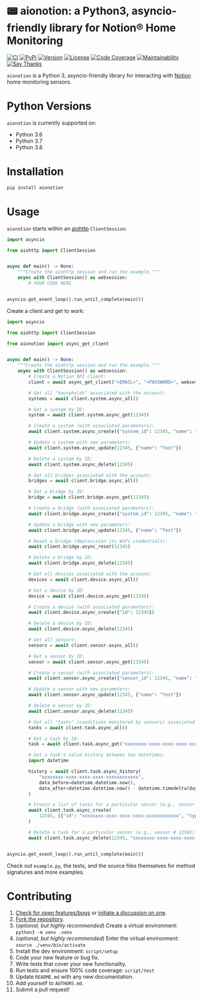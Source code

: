 # 📟 aionotion: a Python3, asyncio-friendly library for Notion® Home Monitoring

[![CI](https://github.com/bachya/aionotion/workflows/CI/badge.svg)](https://github.com/bachya/aionotion/actions)
[![PyPi](https://img.shields.io/pypi/v/aionotion.svg)](https://pypi.python.org/pypi/aionotion)
[![Version](https://img.shields.io/pypi/pyversions/aionotion.svg)](https://pypi.python.org/pypi/aionotion)
[![License](https://img.shields.io/pypi/l/aionotion.svg)](https://github.com/bachya/aionotion/blob/master/LICENSE)
[![Code Coverage](https://codecov.io/gh/bachya/aionotion/branch/master/graph/badge.svg)](https://codecov.io/gh/bachya/aionotion)
[![Maintainability](https://api.codeclimate.com/v1/badges/bd79edca07c8e4529cba/maintainability)](https://codeclimate.com/github/bachya/aionotion/maintainability)
[![Say Thanks](https://img.shields.io/badge/SayThanks-!-1EAEDB.svg)](https://saythanks.io/to/bachya)

`aionotion` is a Python 3, asyncio-friendly library for interacting with
[Notion](https://getnotion.com) home monitoring sensors.

# Python Versions

`aionotion` is currently supported on:

* Python 3.6
* Python 3.7
* Python 3.8

# Installation

```python
pip install aionotion
```

# Usage

`aionotion` starts within an
[aiohttp](https://aiohttp.readthedocs.io/en/stable/) `ClientSession`:

```python
import asyncio

from aiohttp import ClientSession


async def main() -> None:
    """Create the aiohttp session and run the example."""
    async with ClientSession() as websession:
        # YOUR CODE HERE


asyncio.get_event_loop().run_until_complete(main())
```

Create a client and get to work:

```python
import asyncio

from aiohttp import ClientSession

from aionotion import async_get_client


async def main() -> None:
    """Create the aiohttp session and run the example."""
    async with ClientSession() as websession:
        # Create a Notion API client:
        client = await async_get_client("<EMAIL>", "<PASSWORD>", websession)

        # Get all "households" associated with the account:
        systems = await client.system.async_all()

        # Get a system by ID:
        system = await client.system.async_get(12345)

        # Create a system (with associated parameters):
        await client.system.async_create({"system_id": 12345, "name": "Test"})

        # Update a system with new parameters:
        await client.system.async_update(12345, {"name": "Test"})

        # Delete a system by ID:
        await client.system.async_delete(12345)

        # Get all bridges associated with the account:
        bridges = await client.bridge.async_all()

        # Get a bridge by ID:
        bridge = await client.bridge.async_get(12345)

        # Create a bridge (with associated parameters):
        await client.bridge.async_create({"system_id": 12345, "name": "Test"})

        # Update a bridge with new parameters:
        await client.bridge.async_update(12345, {"name": "Test"})

        # Reset a bridge (deprovision its WiFi credentials):
        await client.bridge.async_reset(12345)

        # Delete a bridge by ID:
        await client.bridge.async_delete(12345)

        # Get all devices associated with the account:
        devices = await client.device.async_all()

        # Get a device by ID:
        device = await client.device.async_get(12345)

        # Create a device (with associated parameters):
        await client.device.async_create({"id": 12345})

        # Delete a device by ID:
        await client.device.async_delete(12345)

        # Get all sensors:
        sensors = await client.sensor.async_all()

        # Get a sensor by ID:
        sensor = await client.sensor.async_get(12345)

        # Create a sensor (with associated parameters):
        await client.sensor.async_create({"sensor_id": 12345, "name": "Test"})

        # Update a sensor with new parameters:
        await client.sensor.async_update(12345, {"name": "Test"})

        # Delete a sensor by ID:
        await client.sensor.async_delete(12345)

        # Get all "tasks" (conditions monitored by sensors) associated with the account:
        tasks = await client.task.async_all()

        # Get a task by ID:
        task = await client.task.async_get("xxxxxxxx-xxxx-xxxx-xxxx-xxxxxxxxxxxx")

        # Get a task's value history between two datetimes:
        import datetime

        history = await client.task.async_history(
            "xxxxxxxx-xxxx-xxxx-xxxx-xxxxxxxxxxxx",
            data_before=datetime.datetime.now(),
            data_after=datetime.datetime.now() - datetime.timedelta(days=3),
        )

        # Create a list of tasks for a particular sensor (e.g., sensor # 12345):
        await client.task.async_create(
            12345, [{"id": "xxxxxxxx-xxxx-xxxx-xxxx-xxxxxxxxxxxx", "type": "missing"}]
        )

        # Delete a task for a particular sensor (e.g., sensor # 12345):
        await client.task.async_delete(12345, "xxxxxxxx-xxxx-xxxx-xxxx-xxxxxxxxxxxx")


asyncio.get_event_loop().run_until_complete(main())
```

Check out `example.py`, the tests, and the source files themselves for method
signatures and more examples.

# Contributing

1. [Check for open features/bugs](https://github.com/bachya/aionotion/issues)
  or [initiate a discussion on one](https://github.com/bachya/aionotion/issues/new).
2. [Fork the repository](https://github.com/bachya/aionotion/fork).
3. (_optional, but highly recommended_) Create a virtual environment: `python3 -m venv .venv`
4. (_optional, but highly recommended_) Enter the virtual environment: `source ./venv/bin/activate`
5. Install the dev environment: `script/setup`
6. Code your new feature or bug fix.
7. Write tests that cover your new functionality.
8. Run tests and ensure 100% code coverage: `script/test`
9. Update `README.md` with any new documentation.
10. Add yourself to `AUTHORS.md`.
11. Submit a pull request!
